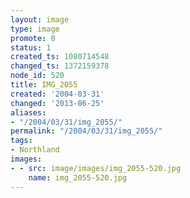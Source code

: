 ```yaml
---
layout: image
type: image
promote: 0
status: 1
created_ts: 1080714548
changed_ts: 1372159378
node_id: 520
title: IMG_2055
created: '2004-03-31'
changed: '2013-06-25'
aliases:
- "/2004/03/31/img_2055/"
permalink: "/2004/03/31/img_2055/"
tags:
- Northland
images:
- - src: image/images/img_2055-520.jpg
    name: img_2055-520.jpg
---
```


